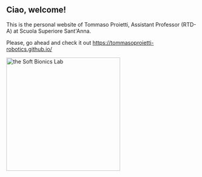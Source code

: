 ## Ciao, welcome!

This is the personal website of Tommaso Proietti, Assistant Professor (RTD-A) at Scuola Superiore Sant'Anna.

Please, go ahead and check it out https://tommasoproietti-robotics.github.io/

<img src="https://drive.google.com/uc?export=view&id=1hyCj5QjBgjVHLPIGF4R_NGhcS9Debg4e" alt="the Soft Bionics Lab" width="300"/>
